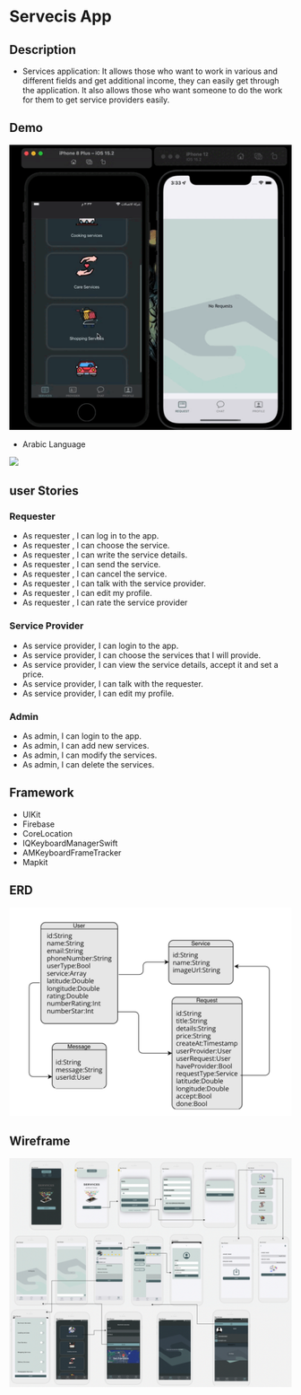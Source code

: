 # Servecis App

## Description

- Services application: It allows those who want to work in various and different fields and get additional income, they can easily get through the application. It also allows those who want someone to do the work for them to get service providers easily.

## Demo

![](servicesApp.gif)

- Arabic Language

![](ar.gif)

## user Stories 
### Requester
- As requester , I can log in to the app.
- As requester , I can choose the service.
- As requester , I can write the service details.
- As requester , I can send the service.
- As requester , I can cancel the service.
- As requester , I can talk with the service provider.
- As requester , I can edit my profile.
- As requester , I can rate the service provider

### Service Provider
- As  service provider, I can login to the app.
- As  service provider, I can choose the services that I will provide.
- As  service provider, I can view the service details, accept it and set a price.
- As  service provider, I can talk with the requester.
- As  service provider, I can edit my profile.

### Admin 
- As  admin, I can login to the app.
- As  admin, I can add new services.
- As  admin, I can modify the services.
- As  admin, I can delete the services.


## Framework
- UIKit
- Firebase
- CoreLocation
- IQKeyboardManagerSwift
- AMKeyboardFrameTracker
- Mapkit

## ERD

![](ERD.png)

## Wireframe

![](wireframe.png)
